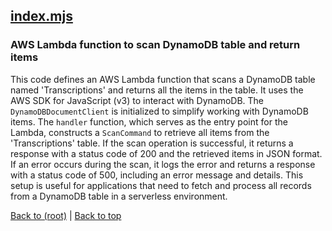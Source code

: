 ## [index.mjs](index.mjs)

### AWS Lambda function to scan DynamoDB table and return items

This code defines an AWS Lambda function that scans a DynamoDB table named 'Transcriptions' and returns all the items in the table. It uses the AWS SDK for JavaScript (v3) to interact with DynamoDB. The `DynamoDBDocumentClient` is initialized to simplify working with DynamoDB items. The `handler` function, which serves as the entry point for the Lambda, constructs a `ScanCommand` to retrieve all items from the 'Transcriptions' table. If the scan operation is successful, it returns a response with a status code of 200 and the retrieved items in JSON format. If an error occurs during the scan, it logs the error and returns a response with a status code of 500, including an error message and details. This setup is useful for applications that need to fetch and process all records from a DynamoDB table in a serverless environment.

[Back to (root)](#root) | [Back to top](#table-of-contents)
